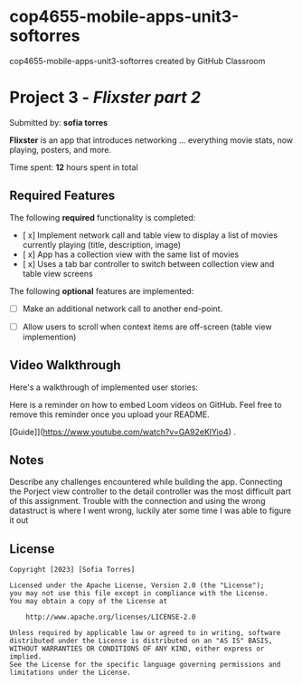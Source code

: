 # cop4655-mobile-apps-unit3-softorres
cop4655-mobile-apps-unit3-softorres created by GitHub Classroom

# Project 3 - *Flixster part 2*

Submitted by: **sofia torres**

**Flixster** is an app that introduces networking ... everything movie stats, now playing, posters, and more.

Time spent: **12** hours spent in total

## Required Features

The following **required** functionality is completed:

- [ x] Implement network call and table view to display a list of movies currently playing (title, description, image)
- [ x] App has a collection view with the same list of movies
- [ x] Uses a tab bar controller to switch between collection view and table view screens
 
The following **optional** features are implemented:

- [ ] Make an additional network call to another end-point.	
- [ ] Allow users to scroll when context items are off-screen (table view implemention)



## Video Walkthrough

Here's a walkthrough of implemented user stories:

Here is a reminder on how to embed Loom videos on GitHub. Feel free to remove this reminder once you upload your README. 

[Guide]](https://www.youtube.com/watch?v=GA92eKlYio4) .

## Notes

Describe any challenges encountered while building the app.
Connecting the Porject view controller to the detail controller was the most difficult part of this assignment. Trouble with the connection and using the wrong
datastruct is where I went wrong, luckily ater some time I was able to figure it out

## License

    Copyright [2023] [Sofia Torres]

    Licensed under the Apache License, Version 2.0 (the "License");
    you may not use this file except in compliance with the License.
    You may obtain a copy of the License at

        http://www.apache.org/licenses/LICENSE-2.0

    Unless required by applicable law or agreed to in writing, software
    distributed under the License is distributed on an "AS IS" BASIS,
    WITHOUT WARRANTIES OR CONDITIONS OF ANY KIND, either express or implied.
    See the License for the specific language governing permissions and
    limitations under the License.
